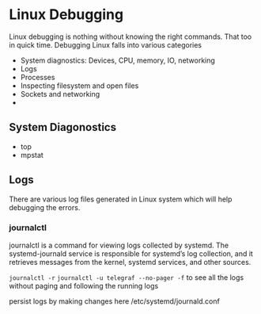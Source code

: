 # Linux Debugging
Linux debugging is nothing without knowing the right commands. That too in quick time. Debugging Linux falls into various categories
* System diagnostics: Devices, CPU, memory, IO, networking
* Logs
* Processes
* Inspecting filesystem and open files
* Sockets and networking 
*


## System Diagonostics
* top
* mpstat

## Logs
There are various log files generated in Linux system which will help debugging the errors.

### journalctl 
journalctl is a command for viewing logs collected by systemd. The systemd-journald service is responsible for systemd’s log collection, and it retrieves messages from the kernel, systemd services, and other sources.

`journalctl -r`
`journalctl -u telegraf --no-pager -f` to see all the logs without paging and following the running logs

persist logs by making changes here /etc/systemd/journald.conf
